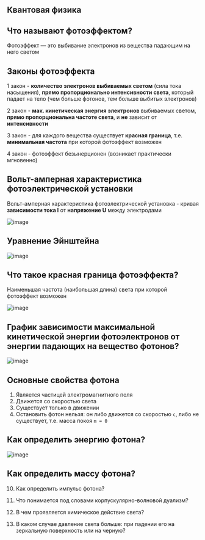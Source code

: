 ## Квантовая физика
## Что называют фотоэффектом?
Фотоэффект — это выбивание электронов из вещества падающим на него светом
## Законы фотоэффекта
1 закон - **количество электронов выбиваемых светом** (сила тока насыщения), **прямо пропорционально интенсивности света**, который падает на тело (чем больше фотонов, тем больше выбитых электронов)

2 закон - **мак. кинетическая энергия электронов** выбиваемых светом, **прямо пропорциональна частоте света**, и **не** зависит от **интенсивности**

3 закон - для каждого вещества существует **красная граница**, т.е. **минимальная частота** при которой фотоэффект возможен

4 закон - фотоэффект безынерционен (возникает практически мгновенно)

## Вольт-амперная характеристика фотоэлектрической установки
Вольт-амперная характеристика фотоэлектрической установка - кривая **зависимости тока I** от **напряжение U** между электродами

![image](https://user-images.githubusercontent.com/70198995/159115042-8c42daa8-2bf1-4d06-b5e6-b46bc8e41558.png)

## Уравнение Эйнштейна
![image](https://user-images.githubusercontent.com/70198995/159115089-c386bceb-6b83-4f39-a722-29b09bcd1a1c.png)

## Что такое красная граница фотоэффекта?
Наименьшая частота (наибольшая длина) света при которой фотоэффект возможен

![image](https://user-images.githubusercontent.com/70198995/159115143-3ff7955a-ee48-48a7-93e2-4c878093ee1f.png)

## График зависимости максимальной кинетической энергии фотоэлектронов от энергии падающих на вещество фотонов?
![image](https://user-images.githubusercontent.com/70198995/159115185-ab134c76-2d21-4bac-ac75-1b0ed077c283.png)

## Основные свойства фотона
1) Является частицей электромагнитного поля
2) Движется со скоростью света
3) Существует только в движении
4) Остановить фотон нельзя: он либо движется со скоростью `c`, либо не существует, т.е. масса покоя `m = 0`

## Как определить энергию фотона?
![image](https://user-images.githubusercontent.com/70198995/159115276-314e96b0-d4a9-43af-8257-fd6aab9eb3a0.png)

## Как определить массу фотона?

10.	Как определить импульс фотона?

11.	Что понимается под словами корпускулярно-волновой дуализм?

12.	В чем проявляется химическое действие света?

13.	В каком случае давление света больше: при падении его на зеркальную поверхность или на черную?
